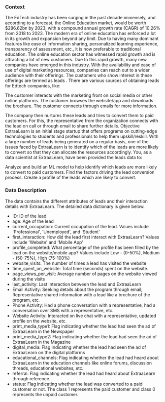 ### Context  

 The EdTech industry has been surging in the past decade immensely, and according to a forecast, the Online Education market, would be worth $286.62bn by 2023, with a compound annual growth rate (CAGR) of 10.26% from 2018 to 2023. The modern era of online education has enforced a lot in its growth and expansion beyond any limit. Due to having many dominant features like ease of information sharing, personalized learning experience, transparency of assessment, etc., it is now preferable to traditional education. 
 The online education sector has witnessed rapid growth and is attracting a lot of new customers. Due to this rapid growth, many new companies have emerged in this industry. With the availability and ease of use of digital marketing resources, companies can reach out to a wider audience with their offerings. The customers who show interest in these offerings are termed as   leads . There are various sources of obtaining leads for Edtech companies, like: 
 
 The customer interacts with the marketing front on social media or other online platforms. 
 The customer browses the website/app and downloads the brochure. 
 The customer connects through emails for more information. 
 
 The company then nurtures these leads and tries to convert them to paid customers. For this, the representative from the organization connects with the lead on call or through email to share further details. 
 Objective  
 ExtraaLearn is an initial stage startup that offers programs on cutting-edge technologies to students and professionals to help them upskill/reskill. With a large number of leads being generated on a regular basis, one of the issues faced by ExtraaLearn is to identify which of the leads are more likely to convert so that they can allocate the resources accordingly. You, as a data scientist at ExtraaLearn, have been provided the leads data to: 
 
 Analyze and build an ML model to help identify which leads are more likely to convert to paid customers. 
 Find the factors driving the lead conversion process. 
 Create a profile of the leads which are likely to convert. 
 
 ### Data Description  
 The data contains the different attributes of leads and their interaction details with ExtraaLearn. The detailed data dictionary is given below. 
 
- ID:   ID of the lead 
- age:   Age of the lead 
- current_occupation:  Current occupation of the lead. Values include 'Professional', 'Unemployed', and 'Student' 
- first_interaction:   How did the lead first interact with ExtraaLearn? Values include 'Website' and 'Mobile App' 
- profile_completed:   What percentage of the profile has been filled by the lead on the website/mobile app? Values include Low - (0-50%), Medium - (50-75%), High (75-100%) 
- website_visits:   The number of times a lead has visited the website 
- time_spent_on_website:   Total time (seconds) spent on the website.  
- page_views_per_visit:   Average number of pages on the website viewed during the visits 
- last_activity:   Last interaction between the lead and ExtraaLearn 
- Email Activity:   Seeking details about the program through email, Representative shared information with a lead like a brochure of the program, etc. 
- Phone Activity:   Had a phone conversation with a representative, had a conversation over SMS with a representative, etc. 
- Website Activity:   Interacted on live chat with a representative, updated profile on the website, etc. 
-  print_media_type1:   Flag indicating whether the lead had seen the ad of ExtraaLearn in the Newspaper 
-  print_media_type2:   Flag indicating whether the lead had seen the ad of ExtraaLearn in the Magazine 
-  digital_media:   Flag indicating whether the lead had seen the ad of ExtraaLearn on the digital platforms 
-  educational_channels:   Flag indicating whether the lead had heard about ExtraaLearn in the education channels like online forums, discussion threads, educational websites, etc. 
-  referral:   Flag indicating whether the lead had heard about ExtraaLearn through reference. 
-  status:   Flag indicating whether the lead was converted to a paid customer or not. The class 1 represents the paid customer and class 0 represents the unpaid customer. 
 
 
 
